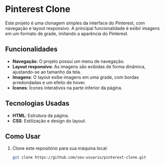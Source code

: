 # Pinterest Clone

Este projeto é uma clonagem simples da interface do Pinterest, com navegação e layout responsivo. A principal funcionalidade é exibir imagens em um formato de grade, imitando a aparência do Pinterest.

## Funcionalidades

- **Navegação**: O projeto possui um menu de navegação.
- **Layout responsivo**: As imagens são exibidas de forma dinâmica, ajustando-se ao tamanho da tela.
- **Imagens**: O layout exibe imagens em uma grade, com bordas arredondadas e um efeito de hover.
- **Ícones**: Ícones interativos na parte inferior da página.
  
## Tecnologias Usadas

- **HTML**: Estrutura da página.
- **CSS**: Estilização e design do layout.

## Como Usar

1. Clone este repositório para sua máquina local:

   ```bash
   git clone https://github.com/seu-usuario/pinterest-clone.git
